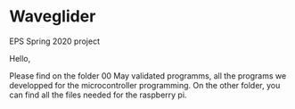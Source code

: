 # Waveglider
EPS Spring 2020 project

Hello, 

Please find on the folder 00 May validated programms, all the programs we developped for the microcontroller programming.
On the other folder, you can find all the files needed for the raspberry pi.


